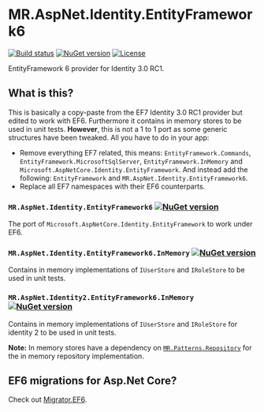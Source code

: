 # MR.AspNet.Identity.EntityFramework6

[![Build status](https://img.shields.io/appveyor/ci/mrahhal/mr-aspnet-identity-entityframework6/master.svg)](https://ci.appveyor.com/project/mrahhal/mr-aspnet-identity-entityframework6)
[![NuGet version](https://badge.fury.io/nu/MR.AspNet.Identity.EntityFramework6.svg)](https://www.nuget.org/packages/MR.AspNet.Identity.EntityFramework6)
[![License](https://img.shields.io/badge/license-MIT-blue.svg)](https://opensource.org/licenses/MIT)

EntityFramework 6 provider for Identity 3.0 RC1.

## What is this?

This is basically a copy-paste from the EF7 Identity 3.0 RC1 provider but edited to work with EF6. Furthermore it contains in memory stores to be used in unit tests. **However**, this is not a 1 to 1 port as some generic structures have been tweaked. All you have to do in your app:

- Remove everything EF7 related, this means: `EntityFramework.Commands`, `EntityFramework.MicrosoftSqlServer`, `EntityFramework.InMemory` and `Microsoft.AspNetCore.Identity.EntityFramework`. And instead add the following: `EntityFramework` and `MR.AspNet.Identity.EntityFramework6`.
- Replace all EF7 namespaces with their EF6 counterparts.

### `MR.AspNet.Identity.EntityFramework6` [![NuGet version](https://badge.fury.io/nu/MR.AspNet.Identity.EntityFramework6.svg)](https://www.nuget.org/packages/MR.AspNet.Identity.EntityFramework6)

The port of `Microsoft.AspNetCore.Identity.EntityFramework` to work under EF6.

### `MR.AspNet.Identity.EntityFramework6.InMemory` [![NuGet version](https://badge.fury.io/nu/MR.AspNet.Identity.EntityFramework6.InMemory.svg)](https://www.nuget.org/packages/MR.AspNet.Identity.EntityFramework6.InMemory)

Contains in memory implementations of `IUserStore` and `IRoleStore` to be used in unit tests.

### `MR.AspNet.Identity2.EntityFramework6.InMemory` [![NuGet version](https://badge.fury.io/nu/MR.AspNet.Identity2.EntityFramework6.InMemory.svg)](https://www.nuget.org/packages/MR.AspNet.Identity2.EntityFramework6.InMemory)

Contains in memory implementations of `IUserStore` and `IRoleStore` for identity 2 to be used in unit tests.

**Note:** In memory stores have a dependency on [`MR.Patterns.Repository`](https://github.com/mrahhal/MR.Patterns.Repository) for the in memory repository implementation.

## EF6 migrations for Asp.Net Core?

Check out [Migrator.EF6](https://github.com/mrahhal/Migrator.EF6).
